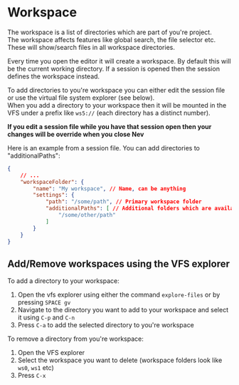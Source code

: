 # Workspace

The workspace is a list of directories which are part of you're project.<br>
The workspace affects features like global search, the file selector etc. These will show/search files in all workspace directories.

Every time you open the editor it will create a workspace. By default this will be the current working directory.
If a session is opened then the session defines the workspace instead.

To add directories to you're workspace you can either edit the session file or use the virtual file system explorer (see below).<br>
When you add a directory to your workspace then it will be mounted in the VFS under a prefix like `ws5://` (each directory has a distinct number).

**If you edit a session file while you have that session open then your changes will be override when you close Nev**

Here is an example from a session file. You can add directories to "additionalPaths":
```json
{
    // ...
    "workspaceFolder": {
        "name": "My workspace", // Name, can be anything
        "settings": {
            "path": "/some/path", // Primary workspace folder
            "additionalPaths": [ // Additional folders which are available for e.g. choose-file command
                "/some/other/path"
            ]
        }
    }
}
```

## Add/Remove workspaces using the VFS explorer

To add a directory to your workspace:
1. Open the vfs explorer using either the command `explore-files` or by pressing `SPACE gv`
2. Navigate to the directory you want to add to your workspace and select it using `C-p` and `C-n`
3. Press `C-a` to add the selected directory to you're workspace

To remove a directory from you're workspace:
1. Open the VFS explorer
2. Select the workspace you want to delete (workspace folders look like `ws0`, `ws1` etc)
3. Press `C-x`
